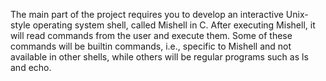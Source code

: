 The main part of the project requires you to develop an interactive Unix-style operating
system shell, called Mishell in C. After executing Mishell, it will read commands from the
user and execute them. Some of these commands will be builtin commands, i.e., specific to
Mishell and not available in other shells, while others will be regular programs such as ls
and echo.
